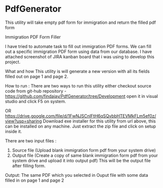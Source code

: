 # PdfGenerator
This utility will take empty pdf form for immigration and return the filled pdf form 

Immigration PDF Form Filler

I have tried to automate task to fill out immigration PDF forms. We can fill out a specific immigration PDF form using data from our database.
I have attached screenshot of JIRA kanban board that i was using to develop this project.

What and how
This utility is will generate a new version with all its fields filled out on page 1 and page 2.

How to run :
There are two ways to run this utility either checkout source code from git-hub repository - https://github.com/findajay/PdfGenerator/tree/Development
open it in visual studio and click F5 on system.

OR 
https://drive.google.com/file/d/1FwNJSCnlFtH6qSQvbbHTEVMkFLm5ef0z/view?usp=sharing
Download exe installer for this utility from url above, this can be installed on any machine. Just extract the zip file and click on setup inside it.

There are two input files :

1. Source file (Upload blank immigration form pdf from your system drive) 
2. Output file (Create a copy of same blank immigration form pdf from your system drive and upload it into output pdf) This will be the output file after filling form. 

Output:
The same PDF which you selected in Ouput file with some data filled in on page 1 and page 2



